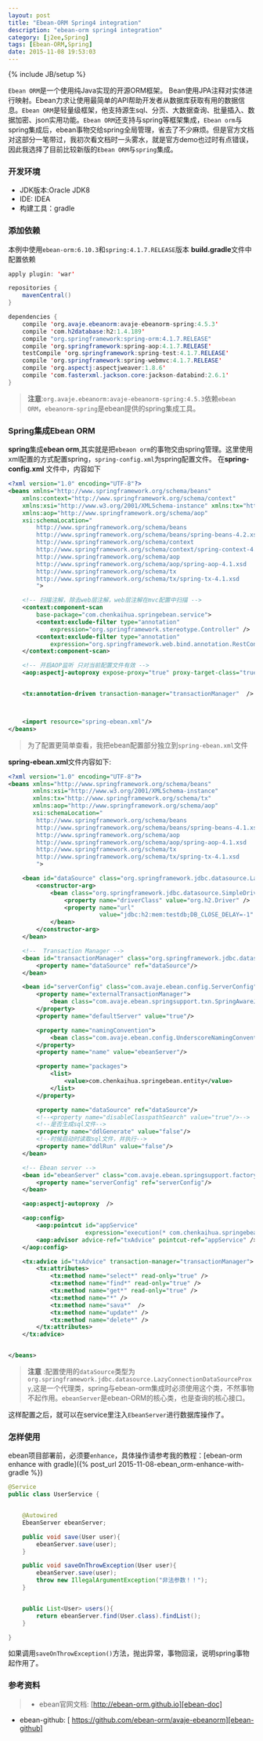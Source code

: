 ```yaml
---
layout: post
title: "Ebean-ORM Spring4 integration"
description: "ebean-orm spring4 integration"
category: [j2ee,Spring]
tags: [Ebean-ORM,Spring]
date: 2015-11-08 19:53:03
---
```

{% include JB/setup %}

`Ebean ORM`是一个使用纯Java实现的开源ORM框架。 Bean使用JPA注释对实体进行映射。Ebean力求让使用最简单的API帮助开发者从数据库获取有用的数据信息。`Ebean ORM`是轻量级框架，他支持源生sql、分页、大数据查询、批量插入、数据加密、json实用功能。`Ebean ORM`还支持与spring等框架集成，`Ebean orm`与spring集成后，ebean事物交给spring全局管理，省去了不少麻烦。但是官方文档对这部分一笔带过，我初次看文档时一头雾水，就是官方demo也过时有点错误，因此我选择了目前比较新版的`Ebean ORM`与`spring`集成。<!-- more -->

### 开发环境
* JDK版本:Oracle JDK8
* IDE: IDEA
* 构建工具：gradle


### 添加依赖
本例中使用`ebean-orm:6.10.3`和`spring:4.1.7.RELEASE`版本
**build.gradle**文件中配置依赖

```java
apply plugin: 'war'

repositories {
    mavenCentral()
}

dependencies {
    compile 'org.avaje.ebeanorm:avaje-ebeanorm-spring:4.5.3'
    compile 'com.h2database:h2:1.4.189'
    compile "org.springframework:spring-orm:4.1.7.RELEASE"
    compile 'org.springframework:spring-aop:4.1.7.RELEASE'
    testCompile 'org.springframework:spring-test:4.1.7.RELEASE'
    compile 'org.springframework:spring-webmvc:4.1.7.RELEASE'
    compile 'org.aspectj:aspectjweaver:1.8.6'
    compile 'com.fasterxml.jackson.core:jackson-databind:2.6.1'
}

```
>**注意**:`org.avaje.ebeanorm:avaje-ebeanorm-spring:4.5.3`依赖`ebean ORM`，`ebeanorm-spring`是ebean提供的spring集成工具。

### Spring集成Ebean ORM
**spring**集成**ebean orm**,其实就是把`ebeaon orm`的事物交由spring管理。这里使用xml配置的方式配置spring，`spring-config.xml`为spring配置文件。
在**spring-config.xml** 文件中，内容如下

```xml
<?xml version="1.0" encoding="UTF-8"?>
<beans xmlns="http://www.springframework.org/schema/beans"
	xmlns:context="http://www.springframework.org/schema/context"
	xmlns:xsi="http://www.w3.org/2001/XMLSchema-instance" xmlns:tx="http://www.springframework.org/schema/tx"
	xmlns:aop="http://www.springframework.org/schema/aop"
	xsi:schemaLocation="
        http://www.springframework.org/schema/beans     
        http://www.springframework.org/schema/beans/spring-beans-4.2.xsd
        http://www.springframework.org/schema/context
        http://www.springframework.org/schema/context/spring-context-4.2.xsd
        http://www.springframework.org/schema/aop
        http://www.springframework.org/schema/aop/spring-aop-4.1.xsd
        http://www.springframework.org/schema/tx
        http://www.springframework.org/schema/tx/spring-tx-4.1.xsd
        ">

	<!-- 扫描注解，除去web层注解，web层注解在mvc配置中扫描 -->
	<context:component-scan
		base-package="com.chenkaihua.springebean.service">
		<context:exclude-filter type="annotation"
			expression="org.springframework.stereotype.Controller" />
		<context:exclude-filter type="annotation"
			expression="org.springframework.web.bind.annotation.RestController" />
	</context:component-scan>

	<!-- 开启AOP监听 只对当前配置文件有效 -->
	<aop:aspectj-autoproxy expose-proxy="true" proxy-target-class="true" />


	<tx:annotation-driven transaction-manager="transactionManager"  />



	<import resource="spring-ebean.xml"/>
</beans>
```
>为了配置更简单查看，我把ebean配置部分独立到`spring-ebean.xml`文件

**spring-ebean.xml**文件内容如下:

```xml
<?xml version="1.0" encoding="UTF-8"?>
<beans xmlns="http://www.springframework.org/schema/beans"
	   xmlns:xsi="http://www.w3.org/2001/XMLSchema-instance"
	   xmlns:tx="http://www.springframework.org/schema/tx"
	   xmlns:aop="http://www.springframework.org/schema/aop"
	   xsi:schemaLocation="
        http://www.springframework.org/schema/beans     
        http://www.springframework.org/schema/beans/spring-beans-4.1.xsd
        http://www.springframework.org/schema/aop
        http://www.springframework.org/schema/aop/spring-aop-4.1.xsd
        http://www.springframework.org/schema/tx
        http://www.springframework.org/schema/tx/spring-tx-4.1.xsd
        ">

	<bean id="dataSource" class="org.springframework.jdbc.datasource.LazyConnectionDataSourceProxy">
		<constructor-arg>
			<bean class="org.springframework.jdbc.datasource.SimpleDriverDataSource">
				<property name="driverClass" value="org.h2.Driver" />
				<property name="url"
						  value="jdbc:h2:mem:testdb;DB_CLOSE_DELAY=-1" />
			</bean>
		</constructor-arg>
	</bean>

	<!--  Transaction Manager -->
	<bean id="transactionManager" class="org.springframework.jdbc.datasource.DataSourceTransactionManager">
		<property name="dataSource" ref="dataSource"/>
	</bean>

	<bean id="serverConfig" class="com.avaje.ebean.config.ServerConfig">
		<property name="externalTransactionManager">
			<bean class="com.avaje.ebean.springsupport.txn.SpringAwareJdbcTransactionManager"/>
		</property>
		<property name="defaultServer" value="true"/>

		<property name="namingConvention">
			<bean class="com.avaje.ebean.config.UnderscoreNamingConvention"/>
		</property>
		<property name="name" value="ebeanServer"/>

		<property name="packages">
			<list>
				<value>com.chenkaihua.springebean.entity</value>
			</list>
		</property>

		<property name="dataSource" ref="dataSource"/>
		<!--<property name="disableClasspathSearch" value="true"/>-->
		<!--是否生成sql文件-->
		<property name="ddlGenerate" value="false"/>
		<!--时候启动时读取sql文件，并执行-->
		<property name="ddlRun" value="false"/>
	</bean>

	<!-- Ebean server -->
	<bean id="ebeanServer" class="com.avaje.ebean.springsupport.factory.EbeanServerFactoryBean">
		<property name="serverConfig" ref="serverConfig"/>
	</bean>

	<aop:aspectj-autoproxy  />

	<aop:config>
		<aop:pointcut id="appService"
					  expression="execution(* com.chenkaihua.springebean..*Service*.*(..))" />
		<aop:advisor advice-ref="txAdvice" pointcut-ref="appService" />
	</aop:config>

	<tx:advice id="txAdvice" transaction-manager="transactionManager">
		<tx:attributes>
			<tx:method name="select*" read-only="true" />
			<tx:method name="find*" read-only="true" />
			<tx:method name="get*" read-only="true" />
			<tx:method name="*" />
			<tx:method name="sava*"  />
			<tx:method name="update*" />
			<tx:method name="delete*" />
		</tx:attributes>
	</tx:advice>


</beans>
```
> **注意** :配置使用的`dataSource`类型为`org.springframework.jdbc.datasource.LazyConnectionDataSourceProxy`,这是一个代理类，spring与ebean-orm集成时必须使用这个类，不然事物不起作用。`ebeanServer`是ebean-ORM的核心类，也是查询的核心接口。

这样配置之后，就可以在service里注入`EbeanServer`进行数据库操作了。

### 怎样使用

ebean项目部署前，必须要`enhance`，具体操作请参考我的教程：[ebean-orm enhance with gradle]({% post_url 2015-11-08-ebean_orm-enhance-with-gradle %})

```java
@Service
public class UserService {


    @Autowired
    EbeanServer ebeanServer;

    public void save(User user){
        ebeanServer.save(user);
    }

    public void saveOnThrowException(User user){
        ebeanServer.save(user);
        throw new IllegalArgumentException("非法参数！！");
    }


    public List<User> users(){
        return ebeanServer.find(User.class).findList();
    }

}

```
如果调用`saveOnThrowException()`方法，抛出异常，事物回滚，说明spring事物起作用了。

### 参考资料
> * ebean官网文档: [http://ebean-orm.github.io][ebean-doc]
* ebean-github: [ https://github.com/ebean-orm/avaje-ebeanorm][ebean-github]


[ebean-doc]: http://ebean-orm.github.io/
[ebean-github]: https://github.com/ebean-orm/avaje-ebeanorm
